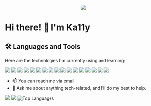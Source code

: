 <div align="center">
  <img src="https://capsule-render.vercel.app/api?type=Venom&color=gradient&height=300&section=header&text=Ka11y's%20Github&fontSize=40&fontColor=%23000000" />
</div>

# Hi there! 👋 I'm Ka11y

## 🛠️ Languages and Tools
Here are the technologies I'm currently using and learning:

<div>
  <img src="https://img.shields.io/badge/html-E34F26.svg?style=for-the-badge&logo=html5&logoColor=white" />
  <img src="https://img.shields.io/badge/css-1572B6.svg?style=for-the-badge&logo=css3&logoColor=white" />
  <img src="https://img.shields.io/badge/javascript-F7DF1E.svg?style=for-the-badge&logo=javascript&logoColor=black" />
  <img src="https://img.shields.io/badge/react-20232a.svg?style=for-the-badge&logo=react&logoColor=61DAFB" />
  <img src="https://img.shields.io/badge/redux-764ABC.svg?style=for-the-badge&logo=redux&logoColor=white" />
  <img src="https://img.shields.io/badge/zustand-007cc1.svg?style=for-the-badge&logo=zustand&logoColor=white" />
  <img src="https://img.shields.io/badge/node.js-339933.svg?style=for-the-badge&logo=node.js&logoColor=white" />
  <img src="https://img.shields.io/badge/java-007396.svg?style=for-the-badge&logo=java&logoColor=white" />
  <img src="https://img.shields.io/badge/spring%20boot-6DB33F.svg?style=for-the-badge&logo=springboot&logoColor=white" />
  <img src="https://img.shields.io/badge/express-000000.svg?style=for-the-badge&logo=express&logoColor=white" />
  <img src="https://img.shields.io/badge/mongodb-47A248.svg?style=for-the-badge&logo=mongodb&logoColor=white" />
  <img src="https://img.shields.io/badge/mongoose-880000.svg?style=for-the-badge&logo=mongoose&logoColor=white" />
  <img src="https://img.shields.io/badge/git-F05032.svg?style=for-the-badge&logo=git&logoColor=white" />
  <img src="https://img.shields.io/badge/github-181717.svg?style=for-the-badge&logo=github&logoColor=white" />
  <img src="https://img.shields.io/badge/python-3776AB.svg?style=for-the-badge&logo=python&logoColor=white" />
  <img src="https://img.shields.io/badge/JPA-0076D3.svg?style=for-the-badge&logo=java&logoColor=white" />
  <img src="https://img.shields.io/badge/mysql-4479A1.svg?style=for-the-badge&logo=mysql&logoColor=white" />


</div>



- 📫 You can reach me via [email](mailto:elsword485667@gmail.com)
- 💬 Ask me about anything tech-related, and I’ll do my best to help.

<!-- GitHub Stats Section -->
<div align="center">
</div>
  <img src="https://github-readme-stats.vercel.app/api?username=Ka11yV&show_icons=true&theme=radical" />
  <img src="https://github-readme-streak-stats.herokuapp.com/?user=Ka11yV&theme=radical" />
  <img src="https://github-readme-stats.vercel.app/api/top-langs/?username=Ka11yV&layout=compact&theme=radical" alt="Top Languages" />
</div>
</div>

<a href="https://github.com/Ka11yV/github-readme-stats">
  
</a>




